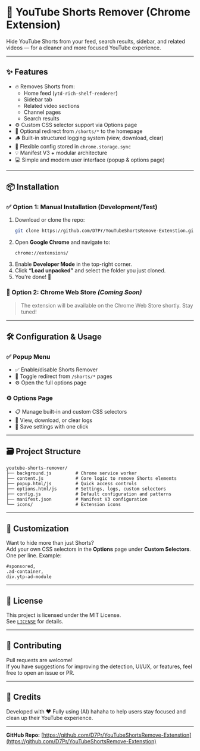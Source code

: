 # 🚫 YouTube Shorts Remover (Chrome Extension)

Hide YouTube Shorts from your feed, search results, sidebar, and related videos — for a cleaner and more focused YouTube experience.

---

## ✨ Features

- 🔥 Removes Shorts from:
  - Home feed (`ytd-rich-shelf-renderer`)
  - Sidebar tab
  - Related video sections
  - Channel pages
  - Search results
- ⚙️ Custom CSS selector support via Options page
- 🔄 Optional redirect from `/shorts/*` to the homepage
- 🪵 Built-in structured logging system (view, download, clear)
- 🧠 Flexible config stored in `chrome.storage.sync`
- 💡 Manifest V3 + modular architecture
- 💻 Simple and modern user interface (popup & options page)

---

## 📦 Installation

### ✅ Option 1: Manual Installation (Development/Test)

1. Download or clone the repo:
   ```bash
   git clone https://github.com/D7Pr/YouTubeShortsRemove-Extenstion.git
   ```
2. Open **Google Chrome** and navigate to:
   ```
   chrome://extensions/
   ```
3. Enable **Developer Mode** in the top-right corner.
4. Click **“Load unpacked”** and select the folder you just cloned.
5. You're done! 🎉

### 🚀 Option 2: Chrome Web Store *(Coming Soon)*

> The extension will be available on the Chrome Web Store shortly. Stay tuned!

---

## 🛠 Configuration & Usage

### ✅ Popup Menu

- ✅ Enable/disable Shorts Remover
- 🔁 Toggle redirect from `/shorts/*` pages
- ⚙️ Open the full options page

### ⚙️ Options Page

- 📋 Manage built-in and custom CSS selectors
- 📄 View, download, or clear logs
- 💾 Save settings with one click

---

## 🗃 Project Structure

```
youtube-shorts-remover/
├── background.js         # Chrome service worker
├── content.js            # Core logic to remove Shorts elements
├── popup.html/js         # Quick access controls
├── options.html/js       # Settings, logs, custom selectors
├── config.js             # Default configuration and patterns
├── manifest.json         # Manifest V3 configuration
└── icons/                # Extension icons
```

---

## 🧩 Customization

Want to hide more than just Shorts?  
Add your own CSS selectors in the **Options** page under **Custom Selectors**.  
One per line. Example:

```
#sponsored,
.ad-container,
div.ytp-ad-module
```

---

## 📄 License

This project is licensed under the MIT License.  
See [`LICENSE`](LICENSE) for details.

---

## 🤝 Contributing

Pull requests are welcome!  
If you have suggestions for improving the detection, UI/UX, or features, feel free to open an issue or PR.

---

## 🙌 Credits

Developed with ❤️ Fully using (AI) hahaha to help users stay focused and clean up their YouTube experience.

---

**GitHub Repo:** [https://github.com/D7Pr/YouTubeShortsRemove-Extenstion](https://github.com/D7Pr/YouTubeShortsRemove-Extenstion)
